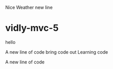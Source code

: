 Nice Weather
new line
# vidly-mvc-5

hello


A new line of code
bring code out 
Learning code 

A new line of code

